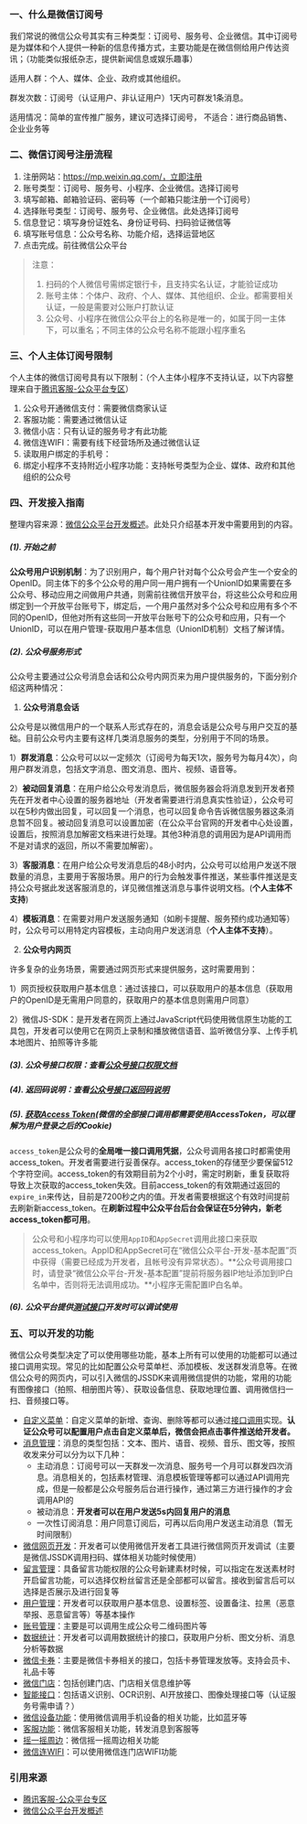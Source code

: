 ### 一、什么是微信订阅号

我们常说的微信公众号其实有三种类型：订阅号、服务号、企业微信。其中订阅号是为媒体和个人提供一种新的信息传播方式，主要功能是在微信侧给用户传达资讯；（功能类似报纸杂志，提供新闻信息或娱乐趣事）

适用人群：个人、媒体、企业、政府或其他组织。

群发次数：订阅号（认证用户、非认证用户）1天内可群发1条消息。

适用情况：简单的宣传推广服务，建议可选择订阅号， 不适合：进行商品销售、企业业务等

### 二、微信订阅号注册流程

1. 注册网站：https://mp.weixin.qq.com/，立即注册
2. 账号类型：订阅号、服务号、小程序、企业微信。选择订阅号
3. 填写邮箱、邮箱验证码、密码等（一个邮箱只能注册一个订阅号）
4. 选择账号类型：订阅号、服务号、企业微信。此处选择订阅号
5. 信息登记：填写身份证姓名、身份证号码、扫码验证微信等
6. 填写账号信息：公众号名称、功能介绍，选择运营地区
7. 点击完成。前往微信公众平台

> 注意：
>
> 1. 扫码的个人微信号需绑定银行卡，且支持实名认证，才能验证成功
> 2. 账号主体：个体户、政府、个人、媒体、其他组织、企业。都需要相关认证，一般是需要对公账户打款认证
> 3. 公众号、小程序在微信公众平台上的名称是唯一的，如属于同一主体下，可以重名；不同主体的公众号名称不能跟小程序重名

### 三、个人主体订阅号限制

个人主体的微信订阅号具有以下限制：（个人主体小程序不支持认证，以下内容整理来自于[腾讯客服-公众平台专区](https://kf.qq.com/product/weixinmp.html#hid=hot_faq)）

1. 公众号开通微信支付：需要微信商家认证
2. 客服功能：需要通过微信认证
3. 微信小店：只有认证的服务号才有此功能
4. 微信连WIFI：需要有线下经营场所及通过微信认证
5. 读取用户绑定的手机号：
6. 绑定小程序不支持附近小程序功能：支持帐号类型为企业、媒体、政府和其他组织的公众号

### 四、开发接入指南

整理内容来源：[微信公众平台开发概述](https://developers.weixin.qq.com/doc/offiaccount/Basic_Information/Access_Overview.html)。此处只介绍基本开发中需要用到的内容。

##### (1). 开始之前

**公众号用户识别机制**：为了识别用户，每个用户针对每个公众号会产生一个安全的OpenID。同主体下的多个公众号的用户同一用户拥有一个UnionID如果需要在多公众号、移动应用之间做用户共通，则需前往微信开放平台，将这些公众号和应用绑定到一个开放平台账号下，绑定后，一个用户虽然对多个公众号和应用有多个不同的OpenID，但他对所有这些同一开放平台账号下的公众号和应用，只有一个UnionID，可以在用户管理-获取用户基本信息（UnionID机制）文档了解详情。

##### (2). 公众号服务形式

公众号主要通过公众号消息会话和公众号内网页来为用户提供服务的，下面分别介绍这两种情况：

1. **公众号消息会话**

公众号是以微信用户的一个联系人形式存在的，消息会话是公众号与用户交互的基础。目前公众号内主要有这样几类消息服务的类型，分别用于不同的场景。

​	1）**群发消息**：公众号可以以一定频次（订阅号为每天1次，服务号为每月4次），向用户群发消息，包括文字消息、图文消息、图片、视频、语音等。

​	2）**被动回复消息**：在用户给公众号发消息后，微信服务器会将消息发到开发者预先在开发者中心设置的服务器地址（开发者需要进行消息真实性验证），公众号可以在5秒内做出回复，可以回复一个消息，也可以回复命令告诉微信服务器这条消息暂不回复。被动回复消息可以设置加密（在公众平台官网的开发者中心处设置，设置后，按照消息加解密文档来进行处理。其他3种消息的调用因为是API调用而不是对请求的返回，所以不需要加解密）。

​	3）**客服消息**：在用户给公众号发消息后的48小时内，公众号可以给用户发送不限数量的消息，主要用于客服场景。用户的行为会触发事件推送，某些事件推送是支持公众号据此发送客服消息的，详见微信推送消息与事件说明文档。(**个人主体不支持**)

​	4）**模板消息**：在需要对用户发送服务通知（如刷卡提醒、服务预约成功通知等）时，公众号可以用特定内容模板，主动向用户发送消息（**个人主体不支持**）。

2. **公众号内网页**

许多复杂的业务场景，需要通过网页形式来提供服务，这时需要用到：

1）网页授权获取用户基本信息：通过该接口，可以获取用户的基本信息（获取用户的OpenID是无需用户同意的，获取用户的基本信息则需用户同意）

2）微信JS-SDK：是开发者在网页上通过JavaScript代码使用微信原生功能的工具包，开发者可以使用它在网页上录制和播放微信语音、监听微信分享、上传手机本地图片、拍照等许多能

##### (3). 公众号接口权限：查看[公众号接口权限文档](https://developers.weixin.qq.com/doc/offiaccount/Getting_Started/Explanation_of_interface_privileges.html)

##### (4). 返回码说明：查看[公众号接口返回码说明](https://developers.weixin.qq.com/doc/offiaccount/Getting_Started/Global_Return_Code.html)

##### (5). [获取Access Token](https://developers.weixin.qq.com/doc/offiaccount/Basic_Information/Get_access_token.html)(微信的全部接口调用都需要使用AccessToken，可以理解为用户登录之后的Cookie)

`access_token`是公众号的**全局唯一接口调用凭据**，公众号调用各接口时都需使用access_token。开发者需要进行妥善保存。access_token的存储至少要保留512个字符空间。access_token的有效期目前为2个小时，需定时刷新，重复获取将导致上次获取的access_token失效。目前access_token的有效期通过返回的`expire_in`来传达，目前是7200秒之内的值。开发者需要根据这个有效时间提前去刷新新access_token。在**刷新过程中公众平台后台会保证在5分钟内，新老access_token都可用**。

> 公众号和小程序均可以使用`AppID`和`AppSecret`调用此接口来获取access_token。AppID和AppSecret可在“微信公众平台-开发-基本配置”页中获得（需要已经成为开发者，且帐号没有异常状态）。**公众号调用接口时，请登录“微信公众平台-开发-基本配置”提前将服务器IP地址添加到IP白名单中，否则将无法调用成功。**小程序无需配置IP白名单。

##### (6). 公众平台提供[测试接口](https://developers.weixin.qq.com/doc/offiaccount/Basic_Information/Requesting_an_API_Test_Account.html)开发时可以调试使用

### 五、可以开发的功能

微信公众号类型决定了可以使用哪些功能，基本上所有可以使用的功能都可以通过接口调用实现。常见的比如配置公众号菜单栏、添加模板、发送群发消息等。在微信公众号的网页内，可以引入微信的JSSDK来调用微信提供的功能，常用的功能有图像接口（拍照、相册图片等）、获取设备信息、获取地理位置、调用微信扫一扫、音频接口等。

* [自定义菜单](https://developers.weixin.qq.com/doc/offiaccount/Custom_Menus/Creating_Custom-Defined_Menu.html)：自定义菜单的新增、查询、删除等都可以通过[接口调用](https://developers.weixin.qq.com/doc/offiaccount/Custom_Menus/Creating_Custom-Defined_Menu.html)实现。**认证公众号可以配置用户点击自定义菜单后，微信会把点击事件推送给开发者。**
* [消息管理](https://developers.weixin.qq.com/doc/offiaccount/Message_Management/Receiving_standard_messages.html)：消息的类型包括：文本、图片、语音、视频、音乐、图文等，按照收发来分可以分为以下几种：
  * 主动消息：订阅号可以一天群发一次消息、服务号一个月可以群发四次消息。消息相关的，包括素材管理、消息模板管理等都可以通过API调用完成，但是一般都是公众号服务后台进行操作，通过第三方进行操作的才会调用API的
  * 被动消息：**开发者可以在用户发送5s内回复用户的消息**
  * 一次性订阅消息：用户同意订阅后，可再以后向用户发送主动消息（暂无时间限制）
* [微信网页开发](https://developers.weixin.qq.com/doc/offiaccount/OA_Web_Apps/iOS_WKWebview.html)：开发者可以使用微信开发者工具进行微信网页开发调试（主要是微信JSSDK调用扫码、媒体相关功能时候使用）
* [留言管理](https://developers.weixin.qq.com/doc/offiaccount/Comments_management/Image_Comments_Management_Interface.html)：具备留言功能权限的公众号新建素材时候，可以指定在发送素材时开启留言功能，可以选择仅粉丝留言还是全部都可以留言。接收到留言后可以选择是否展示及进行回复等
* [用户管理](https://developers.weixin.qq.com/doc/offiaccount/User_Management/User_Tag_Management.html)：开发者可以获取用户基本信息、设置标签、设置备注、拉黑（恶意举报、恶意留言等）等基本操作
* [账号管理](https://developers.weixin.qq.com/doc/offiaccount/Account_Management/Generating_a_Parametric_QR_Code.html)：主要是可以调用生成公众号二维码图片等
* [数据统计](https://developers.weixin.qq.com/doc/offiaccount/Analytics/User_Analysis_Data_Interface.html)：开发者可以调用数据统计的接口，获取用户分析、图文分析、消息分析等数据
* [微信卡券](https://developers.weixin.qq.com/doc/offiaccount/Cards_and_Offer/WeChat_Coupon_Interface.html)：主要是微信卡券相关的接口，包括卡券管理发放等。支持会员卡、礼品卡等
* [微信门店](https://developers.weixin.qq.com/doc/offiaccount/WeChat_Stores/WeChat_Store_Interface.html)：包括创建门店、门店相关信息维护等
* [智能接口]()：包括语义识别、OCR识别、AI开放接口、图像处理接口等（认证服务号需申请？）
* [微信设备功能](https://developers.weixin.qq.com/doc/offiaccount/Connecting_devices/Introduction_to_Features.html)：使用微信调用手机设备的相关功能，比如蓝牙等
* [客服功能](https://developers.weixin.qq.com/doc/offiaccount/Customer_Service/Forwarding_of_messages_to_service_center.html)：微信客服相关功能，转发消息到客服等
* [摇一摇周边](https://developers.weixin.qq.com/doc/offiaccount/Shake_Nearby/Apply/Application_for_opening_function.html)：微信摇一摇周边相关功能
* [微信连WIFI](https://developers.weixin.qq.com/doc/offiaccount/WiFi_via_WeChat/Developer_guide.html)：可以使用微信连门店WIFI功能

### 引用来源

* [腾讯客服-公众平台专区](https://kf.qq.com/product/weixinmp.html#hid=hot_faq)
* [微信公众平台开发概述](https://developers.weixin.qq.com/doc/offiaccount/Getting_Started/Overview.html)